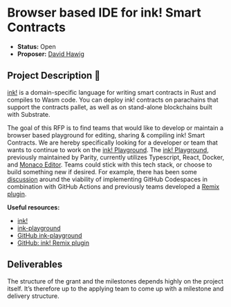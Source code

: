 # Browser based IDE for ink! Smart Contracts 

* **Status:** Open
* **Proposer:** [David Hawig](https://github.com/Noc2)

## Project Description :page_facing_up:  

[ink!](https://github.com/paritytech/ink) is a domain-specific language for writing smart contracts in Rust and compiles to Wasm code. You can deploy ink! contracts on parachains that support the contracts pallet, as well as on stand-alone blockchains built with Substrate.

The goal of this RFP is to find teams that would like to develop or maintain a browser based playground for editing, sharing & compiling ink! Smart Contracts. We are hereby specifically looking for a developer or team that wants to continue to work on the [ink! Playground](https://github.com/paritytech/ink-playground). The [ink! Playground](https://ink-playground.substrate.io/), previously maintained by Parity, currently utilizes Typescript, React, Docker, and [Monaco Editor](https://microsoft.github.io/monaco-editor/). Teams could stick with this tech stack, or choose to build something new if desired. For example, there has been some [discussion](https://forum.parity.io/t/using-codespaces-for-a-workshop-initial-thoughts/1745/4?u=keegan_quigley) around the viability of implementing GitHub Codespaces in combination with GitHub Actions and previously teams developed a [Remix plugin](https://github.com/blockchain-it-hr/ink-remix-plugin).

**Useful resources:**
- [ink!](https://use.ink/)
- [ink-playground](https://ink-playground.substrate.io)
- [GitHub ink-playground](https://github.com/paritytech/ink-playground)
- [GitHub: ink! Remix plugin](https://github.com/blockchain-it-hr/ink-remix-plugin)

## Deliverables

The structure of the grant and the milestones depends highly on the project itself. It’s therefore up to the applying team to come up with a milestone and delivery structure. 


